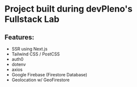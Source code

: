 # Project built during devPleno's Fullstack Lab

## Features:

- SSR using Next.js
- Tailwind CSS / PostCSS
- auth0
- dotenv
- axios
- Google Firebase (Firestore Database)
- Geolocation w/ GeoFirestore
